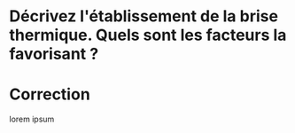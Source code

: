 # Décrivez l'établissement de la brise thermique. Quels sont les facteurs la favorisant ?
  
# Correction
lorem ipsum